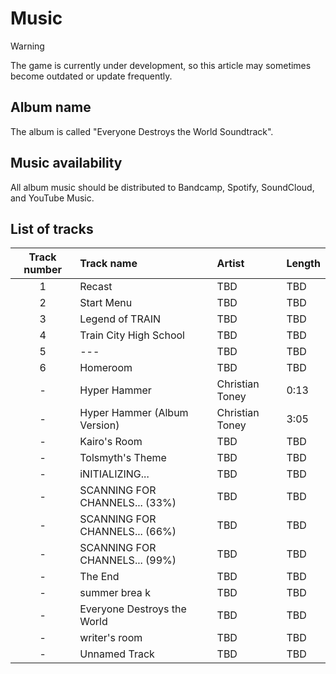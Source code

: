 # Music
> [!WARNING]
> The game is currently under development, so this article may sometimes become outdated or update frequently.

## Album name
The album is called "Everyone Destroys the World Soundtrack".

## Music availability
All album music should be distributed to Bandcamp, Spotify, SoundCloud, and YouTube Music.

## List of tracks
| Track number | Track name | Artist | Length | 
| :-: | :- | :- | :- |
| 1 | Recast | TBD | TBD |
| 2 | Start Menu | TBD | TBD |
| 3 | Legend of TRAIN | TBD | TBD |
| 4 | Train City High School | TBD | TBD |
| 5 | --- | TBD | TBD |
| 6 | Homeroom | TBD | TBD |
| - | Hyper Hammer | Christian Toney | 0:13 |
| - | Hyper Hammer (Album Version) | Christian Toney | 3:05 |
| - | Kairo's Room | TBD | TBD |
| - | Tolsmyth's Theme | TBD | TBD |
| - | iNITIALIZING... | TBD | TBD |
| - | SCANNING FOR CHANNELS... (33%) | TBD | TBD |
| - | SCANNING FOR CHANNELS... (66%) | TBD | TBD |
| - | SCANNING FOR CHANNELS... (99%) | TBD | TBD |
| - | The End | TBD | TBD | 
| - | summer brea k | TBD | TBD |
| - | Everyone Destroys the World | TBD | TBD |
| - | writer's room | TBD | TBD |
| - | Unnamed Track | TBD | TBD |
